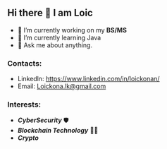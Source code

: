 ## Hi there 👋 I am Loic 


- 🔭 I’m currently working on my **BS/MS**
- 🌱 I’m currently learning Java
- 💬 Ask me about anything.


### Contacts:
- Linkedln: https://www.linkedin.com/in/loickonan/
- Email: Loickona.lk@gmail.com


### Interests:
- ***CyberSecurity*** 🛡️
- ***Blockchain Technology*** 👨‍💻
- ***Crypto***
